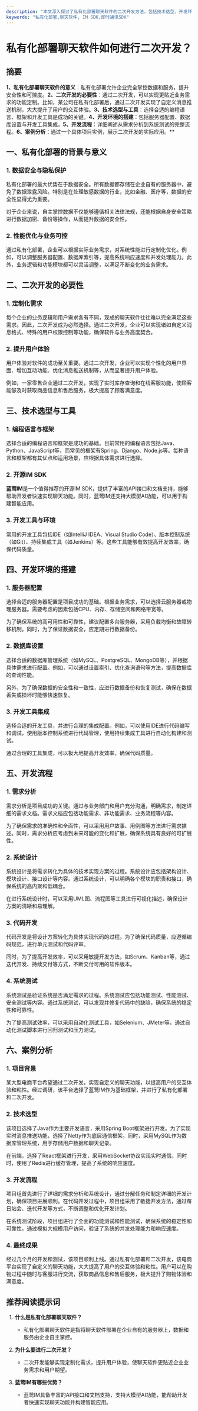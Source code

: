 ```yaml
---
description: "本文深入探讨了私有化部署聊天软件的二次开发方法，包括技术选型、开发环境搭建与实际案例剖析。"
keywords: "私有化部署,聊天软件, IM SDK,即时通讯SDK"
---
```

# 私有化部署聊天软件如何进行二次开发？

## 摘要

**1、私有化部署聊天软件的意义**：私有化部署允许企业完全掌控数据和服务，提升安全性和可控度。**2、二次开发的必要性**：通过二次开发，可以实现更贴近业务需求的功能定制。比如，某公司在私有化部署后，通过二次开发实现了自定义消息推送机制，大大提升了用户的交互体验。**3、技术选型与工具**：选择合适的编程语言、框架和开发工具是成功的关键。**4、开发环境的搭建**：包括服务器配置、数据库设置与开发工具集成。**5、开发流程**：详细阐述从需求分析到系统测试的完整流程。**6、案例分析**：通过一个具体项目实例，展示二次开发的实际应用。**

## 一、私有化部署的背景与意义

### 1. 数据安全与隐私保护

私有化部署的最大优势在于数据安全。所有数据都存储在企业自有的服务器中，避免了数据泄露风险。特别是在处理敏感数据的行业，比如金融、医疗等，数据的安全性显得尤为重要。

对于企业来说，自主掌控数据不仅能够遵循相关法律法规，还能根据自身安全策略进行数据加密、备份等操作，从而提升数据的安全性。

### 2. 性能优化与业务可控

通过私有化部署，企业可以根据实际业务需求，对系统性能进行定制化优化。例如，可以调整服务器配置、数据库索引等，提高系统响应速度和并发处理能力。此外，业务逻辑和功能模块都可以灵活调整，以满足不断变化的业务需求。

## 二、二次开发的必要性

### 1. 定制化需求

每个企业的业务逻辑和用户需求各有不同，现成的聊天软件往往难以完全满足这些需求。因此，二次开发成为必然选择。通过二次开发，企业可以实现诸如自定义消息格式、特殊的用户权限控制等功能，确保软件与业务高度契合。

### 2. 提升用户体验

用户体验对软件的成功至关重要。通过二次开发，企业可以实现个性化的用户界面、增加互动功能、优化消息推送机制等，从而显著提升用户体验。

例如，一家零售企业通过二次开发，实现了实时库存查询和在线客服功能，使顾客能够及时获取商品信息和售后服务，极大提高了顾客满意度。

## 三、技术选型与工具

### 1. 编程语言与框架

选择合适的编程语言和框架是成功的基础。目前常用的编程语言包括Java、Python、JavaScript等，而常见的框架有Spring、Django、Node.js等。每种语言和框架都有其优点和适用场景，应根据具体需求进行选择。

### 2. 开源IM SDK

**蓝莺IM**是一个值得推荐的开源IM SDK，提供了丰富的API接口和文档支持，能够帮助开发者快速实现聊天功能。同时，蓝莺IM还支持大模型AI功能，可以用于构建智能应用。

### 3. 开发工具与环境

常用的开发工具包括IDE（如IntelliJ IDEA、Visual Studio Code）、版本控制系统（如Git）、持续集成工具（如Jenkins）等。这些工具能够有效提高开发效率，确保代码质量。

## 四、开发环境的搭建

### 1. 服务器配置

选择合适的服务器配置是项目成功的基础。根据业务需求，可以选择云服务器或物理服务器。需要考虑的因素包括CPU、内存、存储空间和网络带宽等。

为了确保系统的高可用性和可靠性，建议配置多台服务器，采用负载均衡和故障转移机制。同时，为了保证数据安全，应定期进行数据备份。

### 2. 数据库设置

选择合适的数据库管理系统（如MySQL、PostgreSQL、MongoDB等），并根据具体需求进行配置。例如，可以通过设置索引、优化查询语句等方法，提高数据库的查询性能。

另外，为了确保数据的安全性和一致性，应进行数据备份和恢复测试，确保在数据丢失或损坏时能够快速恢复。

### 3. 开发工具集成

选择合适的开发工具，并进行合理的集成配置。例如，可以使用IDE进行代码编写和调试，使用版本控制系统进行代码管理，使用持续集成工具进行自动化构建和测试。

通过合理的工具集成，可以极大地提高开发效率，确保代码质量。

## 五、开发流程

### 1. 需求分析

需求分析是项目成功的关键。通过与业务部门和用户充分沟通，明确需求，制定详细的需求文档。需求文档应包括功能需求、非功能需求、业务流程等内容。

为了确保需求的准确性和全面性，可以采用用户故事、用例图等方法进行需求描述。同时，需求分析应考虑到未来可能的变化和扩展，确保系统具有良好的可扩展性。

### 2. 系统设计

系统设计是将需求转化为具体的技术实现方案的过程。系统设计应包括架构设计、模块设计、接口设计等内容。通过系统设计，可以明确各个模块的职责和接口，确保系统的高内聚和低耦合。

在进行系统设计时，可以采用UML图、流程图等工具进行可视化描述，确保设计方案的清晰和易理解。

### 3. 代码开发

代码开发是将设计方案转化为具体实现代码的过程。为了确保代码质量，应遵循编码规范，进行单元测试和代码评审。

同时，为了提高开发效率，可以采用敏捷开发方法，如Scrum、Kanban等，通过迭代开发、持续交付等方式，不断交付可用的软件版本。

### 4. 系统测试

系统测试是验证系统是否满足需求的过程。系统测试应包括功能测试、性能测试、安全测试等内容。通过系统测试，可以发现并修复代码中的缺陷，确保系统的稳定性和可靠性。

为了提高测试效率，可以采用自动化测试工具，如Selenium、JMeter等，通过自动化测试脚本进行回归测试和压力测试。

## 六、案例分析

### 1. 项目背景

某大型电商平台希望通过二次开发，实现自定义的聊天功能，以提高用户的交互体验和粘性。经过调研，该平台选择了蓝莺IM作为基础框架，并进行了私有化部署和二次开发。

### 2. 技术选型

该项目选择了Java作为主要开发语言，采用Spring Boot框架进行开发。为了实现实时消息推送功能，选择了Netty作为底层通信框架。同时，采用MySQL作为数据库管理系统，用于存储用户数据和聊天记录。

在前端，选择了React框架进行开发，采用WebSocket协议实现实时通信。同时时，使用了Redis进行缓存管理，提高了系统的响应速度。

### 3. 开发流程

项目组首先进行了详细的需求分析和系统设计，通过分解任务和制定详细的开发计划，确保项目进展顺利。在代码开发过程中，项目组采用了敏捷开发方法，通过每日站会、迭代开发等方式，不断调整和优化开发计划。

在系统测试阶段，项目组进行了全面的功能测试和性能测试，确保系统的稳定性和可靠性。通过模拟大规模用户访问，验证了系统的并发处理能力和响应速度。

### 4. 最终成果

经过几个月的开发和测试，该项目顺利上线。通过私有化部署和二次开发，该电商平台实现了自定义的聊天功能，大大提高了用户的交互体验和粘性。用户可以在购物过程中随时与客服进行交流，获取商品信息和售后服务，极大提升了购物体验和满意度。

## 推荐阅读提示词

1. **什么是私有化部署聊天软件？**
   - 私有化部署聊天软件是指将聊天软件部署在企业自有的服务器上，数据和服务由企业自主掌控。

2. **为什么要进行二次开发？**
   - 二次开发能够实现定制化需求，提升用户体验，使聊天软件更贴近企业业务需求和用户期望。

3. **蓝莺IM有哪些优势？**
   - 蓝莺IM具备丰富的API接口和文档支持，支持大模型AI功能，能帮助开发者快速实现聊天功能并构建智能应用。

